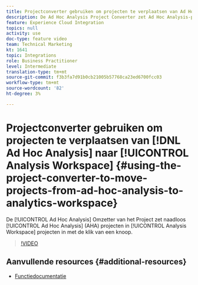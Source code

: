 ```yaml
---
title: Projectconverter gebruiken om projecten te verplaatsen van Ad Hoc Analysis naar de werkruimte Analytics
description: De Ad Hoc Analysis Project Converter zet Ad Hoc Analysis-projecten (AHA) naadloos om in Analysis Workspace-projecten met een klik op een knop.
feature: Experience Cloud Integration
topics: null
activity: use
doc-type: feature video
team: Technical Marketing
kt: 1641
topic: Integrations
role: Business Practitioner
level: Intermediate
translation-type: tm+mt
source-git-commit: f3b3fa7d91b0cb21005b57768ca23ed6700fcc03
workflow-type: tm+mt
source-wordcount: '82'
ht-degree: 3%

---
```



# Projectconverter gebruiken om projecten te verplaatsen van [!DNL Ad Hoc Analysis] naar [!UICONTROL Analysis Workspace] {#using-the-project-converter-to-move-projects-from-ad-hoc-analysis-to-analytics-workspace}

De [!UICONTROL Ad Hoc Analysis] Omzetter van het Project zet naadloos [!UICONTROL Ad Hoc Analysis] (AHA) projecten in [!UICONTROL Analysis Workspace] projecten in met de klik van een knoop.

>[!VIDEO](https://video.tv.adobe.com/v/23118/?quality=12)

## Aanvullende resources {#additional-resources}

* [Functiedocumentatie](https://marketing.adobe.com/resources/help/en_US/analytics/aha2aw/)
